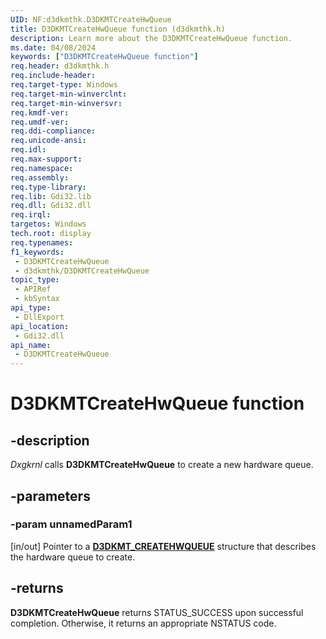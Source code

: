 ```yaml
---
UID: NF:d3dkmthk.D3DKMTCreateHwQueue
title: D3DKMTCreateHwQueue function (d3dkmthk.h)
description: Learn more about the D3DKMTCreateHwQueue function.
ms.date: 04/08/2024
keywords: ["D3DKMTCreateHwQueue function"]
req.header: d3dkmthk.h
req.include-header: 
req.target-type: Windows
req.target-min-winverclnt: 
req.target-min-winversvr: 
req.kmdf-ver: 
req.umdf-ver: 
req.ddi-compliance: 
req.unicode-ansi: 
req.idl: 
req.max-support: 
req.namespace: 
req.assembly: 
req.type-library: 
req.lib: Gdi32.lib
req.dll: Gdi32.dll
req.irql: 
targetos: Windows
tech.root: display
req.typenames: 
f1_keywords:
 - D3DKMTCreateHwQueue
 - d3dkmthk/D3DKMTCreateHwQueue
topic_type:
 - APIRef
 - kbSyntax
api_type:
 - DllExport
api_location:
 - Gdi32.dll
api_name:
 - D3DKMTCreateHwQueue
---
```


# D3DKMTCreateHwQueue function

## -description

*Dxgkrnl* calls **D3DKMTCreateHwQueue** to create a new hardware queue.

## -parameters

### -param unnamedParam1

[in/out] Pointer to a [**D3DKMT_CREATEHWQUEUE**](ns-d3dkmthk-_d3dkmt_createhwqueue.md) structure that describes the hardware queue to create.

## -returns

**D3DKMTCreateHwQueue** returns STATUS_SUCCESS upon successful completion. Otherwise, it returns an appropriate NSTATUS code.
